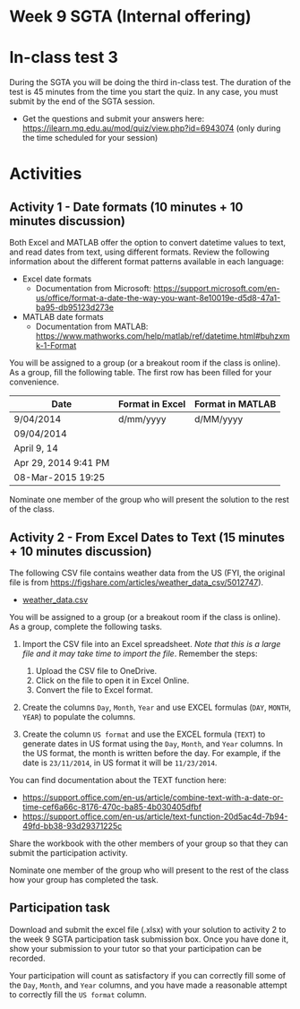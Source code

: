 # Week 9 SGTA (Internal offering)
# In-class test 3

During the SGTA you will be doing the third in-class test. The duration of the test is 45 minutes from the time you start the quiz. In any case, you must submit by the end of the SGTA session.
 
* Get the questions and submit your answers here: https://ilearn.mq.edu.au/mod/quiz/view.php?id=6943074 (only during the time scheduled for your session)

# Activities

## Activity 1 - Date formats (10 minutes + 10 minutes discussion)

Both Excel and MATLAB offer the option to convert datetime values to text, and read dates from text, using different formats. Review the following information about the different format patterns available in each language:

* Excel date formats
  * Documentation from Microsoft: https://support.microsoft.com/en-us/office/format-a-date-the-way-you-want-8e10019e-d5d8-47a1-ba95-db95123d273e
* MATLAB date formats
  * Documentation from MATLAB: https://www.mathworks.com/help/matlab/ref/datetime.html#buhzxmk-1-Format

You will be assigned to a group (or a breakout room if the class is online). As a group, fill the following table. The first row has been filled for your convenience.

| Date | Format in Excel | Format in MATLAB |
|---|---|---|
| 9/04/2014 | d/mm/yyyy | d/MM/yyyy|
| 09/04/2014 | 
| April 9, 14 | 
| Apr 29, 2014 9:41 PM | 
| 08-Mar-2015 19:25 | 

Nominate one member of the group who will present the solution to the rest of the class.

## Activity 2 - From Excel Dates to Text (15 minutes + 10 minutes discussion)

The following CSV file contains weather data from the US (FYI, the original file is from https://figshare.com/articles/weather_data_csv/5012747).

* [weather_data.csv](weather_data.csv)

You will be assigned to a group (or a breakout room if the class is online). As a group, complete the following tasks.

1. Import the CSV file into an Excel spreadsheet. *Note that this is a large file and it may take time to import the file*. Remember the steps:

   1. Upload the CSV file to OneDrive.
   2. Click on the file to open it in Excel Online.
   3. Convert the file to Excel format.
2. Create the columns `Day`, `Month`, `Year` and use EXCEL formulas (`DAY`, `MONTH`, `YEAR`) to populate the columns.
4. Create the column `US format` and use the EXCEL formula (`TEXT`) to generate dates in US format using the `Day`, `Month`, and `Year` columns. In the US format, the month is written before the day. For example, if the date is `23/11/2014`, in US format it will be `11/23/2014`.

You can find documentation about the TEXT function here:
* https://support.office.com/en-us/article/combine-text-with-a-date-or-time-cef6a66c-8176-470c-ba85-4b030405dfbf
* https://support.office.com/en-us/article/text-function-20d5ac4d-7b94-49fd-bb38-93d29371225c

Share the workbook with the other members of your group so that they can submit the participation activity.

Nominate one member of the group who will present to the rest of the class how your group has completed the task.

## Participation task

Download and submit the excel file (.xlsx) with your solution to activity 2 to the week 9 SGTA participation task submission box. Once you have done it, show your submission to your tutor so that your participation can be recorded.

Your participation will count as satisfactory if you can correctly fill some of the `Day`, `Month`, and `Year` columns, and you have made a reasonable attempt to correctly fill the `US format` column.
